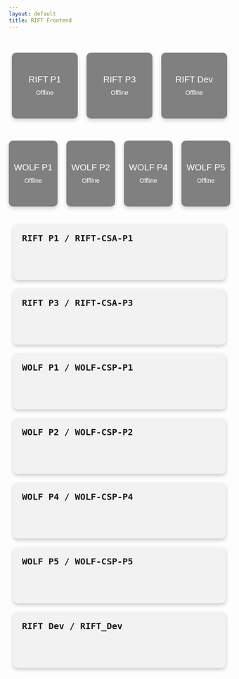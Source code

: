 ```yaml
---
layout: default
title: RIFT Frontend
---
```


<style>
    .server-status {
        display: flex;
        justify-content: center;
        gap: 20px;
        margin-top: 50px;
    }

    .server {
        width: 150px;
        height: 150px;
        background-color: grey;
        border-radius: 10px;
        display: flex;
        align-items: center;
        justify-content: center;
        flex-direction: column;
        color: white;
        font-family: Arial, sans-serif;
        box-shadow: 0 4px 8px rgba(0,0,0,0.2);
        position: relative; /* For absolute positioning of status icon */
    }

    .server-name {
        font-size: 20px;
        margin-bottom: 10px;
    }

    .status-icon {
        height: 20px;
        width: 20px;
        border-radius: 50%;
        display: inline-block;
        position: absolute;
        top: 10px;
        right: 10px;
    }

    .online {
        background-color: #28a745;
    }

    .offline {
        background-color: #dc3545;
    }

    .maintenance {
        background-color: #ffc107;
    }

    .details-container {
        display: flex;
        flex-direction: row;
        justify-content: space-around;
        flex-wrap: wrap;
        margin-top: 30px;
    }

    .server-card {
        background-color: #f2f2f2;
        border-radius: 10px;
        box-shadow: 0 4px 8px rgba(0,0,0,0.2);
        padding: 20px;
        margin: 10px;
        width: 800px;
        font-family: monospace;
    }

    .server-title {
        font-size: 20px;
        font-weight: bold;
        margin-bottom: 15px;
    }

    .server-stats {
        white-space: pre-wrap;
        word-break: break-word;
    }
</style>

<body>

<div class="server-status">
    <div class="server">
        <span class="status-icon" id="statusIconRiftP1"></span>
        <div class="server-name">RIFT P1</div>
        <div class="server-status-text" id="statusTextRiftP1">Offline</div>
    </div>
    <div class="server">
        <span class="status-icon" id="statusIconRiftP3"></span>
        <div class="server-name">RIFT P3</div>
        <div class="server-status-text" id="statusTextRiftP3">Offline</div>
    </div>
    <div class="server">
        <span class="status-icon" id="statusIconRiftDev"></span>
        <div class="server-name">RIFT Dev</div>
        <div class="server-status-text" id="statusTextRiftDev">Offline</div>
    </div>
</div>
<div class="server-status">
    <div class="server">
        <span class="status-icon" id="statusIconWolfP1"></span>
        <div class="server-name">WOLF P1</div>
        <div class="server-status-text" id="statusTextWolfP1">Offline</div>
    </div>
    <div class="server">
        <span class="status-icon" id="statusIconWolfP2"></span>
        <div class="server-name">WOLF P2</div>
        <div class="server-status-text" id="statusTextWolfP2">Offline</div>
    </div>
    <div class="server">
        <span class="status-icon" id="statusIconWolfP4"></span>
        <div class="server-name">WOLF P4</div>
        <div class="server-status-text" id="statusTextWolfP4">Offline</div>
    </div>
    <div class="server">
        <span class="status-icon" id="statusIconWolfP5"></span>
        <div class="server-name">WOLF P5</div>
        <div class="server-status-text" id="statusTextWolfP5">Offline</div>
    </div>
</div>

<div class="details-container">
    <div class="server-card">
        <div class="server-title" id="riftP1Title">RIFT P1 / RIFT-CSA-P1</div>
        <div class="server-stats" id="riftP1Stats">
            <!-- Stats will be filled here -->
        </div>
    </div>
    <div class="server-card">
        <div class="server-title" id="riftP3Title">RIFT P3 / RIFT-CSA-P3</div>
        <div class="server-stats" id="riftP3Stats">
            <!-- Stats will be filled here -->
        </div>
    </div>
    <div class="server-card">
        <div class="server-title" id="wolfP1Title">WOLF P1 / WOLF-CSP-P1</div>
        <div class="server-stats" id="wolfP1Stats">
            <!-- Stats will be filled here -->
        </div>
    </div>
    <div class="server-card">
        <div class="server-title" id="wolfP2Title">WOLF P2 / WOLF-CSP-P2</div>
        <div class="server-stats" id="wolfP2Stats">
            <!-- Stats will be filled here -->
        </div>
    </div>
    <div class="server-card">
        <div class="server-title" id="wolfP4Title">WOLF P4 / WOLF-CSP-P4</div>
        <div class="server-stats" id="wolfP4Stats">
            <!-- Stats will be filled here -->
        </div>
    </div>
    <div class="server-card">
        <div class="server-title" id="wolfP5Title">WOLF P5 / WOLF-CSP-P5</div>
        <div class="server-stats" id="wolfP5Stats">
            <!-- Stats will be filled here -->
        </div>
    </div>
    <div class="server-card">
        <div class="server-title" id="riftDevTitle">RIFT Dev / RIFT_Dev</div>
        <div class="server-stats" id="riftDevStats">
            <!-- Stats will be filled here -->
        </div>
    </div>
    <!-- Repeat for other servers as needed -->
</div>

</body>
<script>
    window.onload = function() {
        // Update server information immediately on page load
        updateServerInformation();

        // Then continue to update every 5 minutes
        setInterval(updateServerInformation, 300000); // 300000 milliseconds = 5 minutes
    };

    function updateServerInformation() {
        fetch('https://riftflask.stu.nighthawkcodingsociety.com/get-ec2-instances')
        .then(response => response.json())
        .then(data => {
            const instances = data.Reservations.flatMap(reservation => reservation.Instances);
            for (let instance of instances) {

                // rift
                if (instance.InstanceId === 'i-0a6835e0c56b95b57') {
                    document.getElementById('riftP1Stats').innerHTML = formatInstanceData(instance);
                }
                if (instance.InstanceId === 'i-001557f2df873a93b') {
                    document.getElementById('riftP3Stats').innerHTML = formatInstanceData(instance);
                }
                if (instance.InstanceId === 'i-07494ecf4435591be') {
                    document.getElementById('riftDevStats').innerHTML = formatInstanceData(instance);
                }

                // wolf
                if (instance.InstanceId === 'i-0b1ece591456a0bc2') {
                    document.getElementById('wolfP1Stats').innerHTML = formatInstanceData(instance);
                }
                if (instance.InstanceId === 'i-09a844a3230fa36b1') {
                    document.getElementById('wolfP2Stats').innerHTML = formatInstanceData(instance);
                }
                if (instance.InstanceId === 'i-00bdf61c12083db17') {
                    document.getElementById('wolfP4Stats').innerHTML = formatInstanceData(instance);
                }
                if (instance.InstanceId === 'i-06a12432c2ed36514') {
                    document.getElementById('wolfP5Stats').innerHTML = formatInstanceData(instance);
                }
                updateServerStatus(instance);
                // Repeat for other instances
            }
        })
        .catch(error => {
            console.error('Error fetching EC2 instance data:', error);
        });
    }

    function formatInstanceData(instance) {
        const coreCount = instance.CpuOptions.CoreCount;
        const imageId = instance.ImageId;
        const instanceId = instance.InstanceId;
        const securityGroups = instance.SecurityGroups.map(group => `${group.GroupName} (${group.GroupId})`).join(', ');
        const platformDetails = instance.PlatformDetails;

        // Get current time in PST
        const pstTime = new Date().toLocaleString('en-US', { timeZone: 'America/Los_Angeles' });

        return `
            System information as of ${pstTime} (PST)

            Core Count: ${coreCount}
            Image ID: ${imageId}
            Instance ID: ${instanceId}
            Security Groups: ${securityGroups}
            Platform Details: ${platformDetails}

            AWS public IP: ${instance.PublicIpAddress || 'N/A'}
        `;
    }


    function updateServerStatus(instance) {
        let statusIconElement, statusTextElement;
        if (instance.InstanceId === 'i-0a6835e0c56b95b57') {
            statusIconElement = document.getElementById('statusIconRiftP1');
            statusTextElement = document.getElementById('statusTextRiftP1');
        }
        if (instance.InstanceId === 'i-001557f2df873a93b') {
            statusIconElement = document.getElementById('statusIconRiftP3');
            statusTextElement = document.getElementById('statusTextRiftP3');
        }
        if (instance.InstanceId === 'i-07494ecf4435591be') {
            statusIconElement = document.getElementById('statusIconRiftDev');
            statusTextElement = document.getElementById('statusTextRiftDev');
        }

        if (instance.InstanceId === 'i-0b1ece591456a0bc2') {
            statusIconElement = document.getElementById('statusIconWolfP1');
            statusTextElement = document.getElementById('statusTextWolfP1');
        }
        if (instance.InstanceId === 'i-09a844a3230fa36b1') {
            statusIconElement = document.getElementById('statusIconWolfP2');
            statusTextElement = document.getElementById('statusTextWolfP2');
        }
        if (instance.InstanceId === 'i-00bdf61c12083db17') {
            statusIconElement = document.getElementById('statusIconWolfP4');
            statusTextElement = document.getElementById('statusTextWolfP4');
        }
        if (instance.InstanceId === 'i-06a12432c2ed36514') {
            statusIconElement = document.getElementById('statusIconWolfP5');
            statusTextElement = document.getElementById('statusTextWolfP5');
        }
        
        // Repeat for other instances

        if (statusIconElement && statusTextElement) {
            if (instance.State.Name === 'running') {
                statusIconElement.className = 'status-icon online';
                statusTextElement.innerText = 'Online';
            } else {
                statusIconElement.className = 'status-icon offline';
                statusTextElement.innerText = 'Offline';
            }
        }
    }

</script>